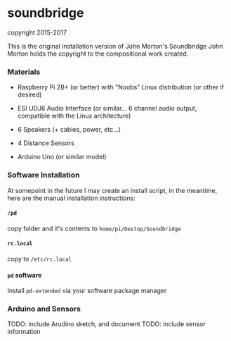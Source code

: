 # soundbridge

copyright 2015-2017

This is the original installation version of John Morton's Soundbridge
John Morton holds the copyright to the compositional work created.

### Materials

* Raspberry Pi 2B+ (or better) with "Noobs" Linux distribution (or other if desired)
* ESI UDJ6 Audio Interface (or similar... 6 channel audio output, compatible with the Linux architecture)
* 6 Speakers (+ cables, power, etc...)

* 4 Distance Sensors
* Arduino Uno (or similar model)

### Software Installation

At somepoint in the future I may create an install script, in the meantime, here are the manual installation instructions:

#### `/pd`
copy folder and it's contents to `home/pi/Destop/Soundbridge`

#### `rc.local`
copy to `/etc/rc.local`

#### `pd` software
Install `pd-extended` via your software package manager

### Arduino and Sensors
TODO: include Arudino sketch, and document
TODO: include sensor information

